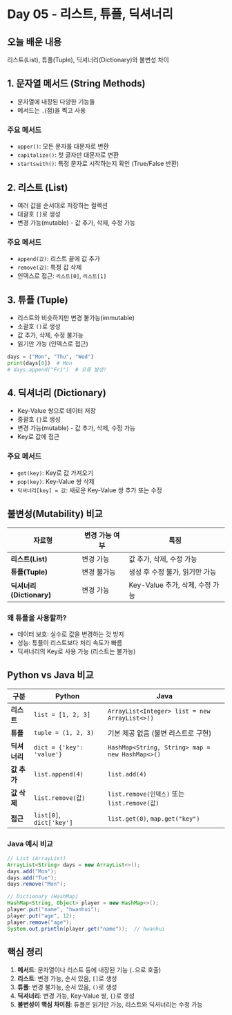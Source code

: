 # Day 05 - 리스트, 튜플, 딕셔너리

## 오늘 배운 내용
리스트(List), 튜플(Tuple), 딕셔너리(Dictionary)와 불변성 차이

## 1. 문자열 메서드 (String Methods)
- 문자열에 내장된 다양한 기능들
- 메서드는 `.`(점)을 찍고 사용

### 주요 메서드
- `upper()`: 모든 문자를 대문자로 변환
- `capitalize()`: 첫 글자만 대문자로 변환
- `startswith()`: 특정 문자로 시작하는지 확인 (True/False 반환)

## 2. 리스트 (List)
- 여러 값을 순서대로 저장하는 컬렉션
- 대괄호 `[]`로 생성
- 변경 가능(mutable) - 값 추가, 삭제, 수정 가능

### 주요 메서드
- `append(값)`: 리스트 끝에 값 추가
- `remove(값)`: 특정 값 삭제
- 인덱스로 접근: `리스트[0]`, `리스트[1]`

## 3. 튜플 (Tuple)
- 리스트와 비슷하지만 변경 불가능(immutable)
- 소괄호 `()`로 생성
- 값 추가, 삭제, 수정 불가능
- 읽기만 가능 (인덱스로 접근)

```python
days = ("Mon", "Thu", "Wed")
print(days[0])  # Mon
# days.append("Fri")  # 오류 발생!
```

## 4. 딕셔너리 (Dictionary)
- Key-Value 쌍으로 데이터 저장
- 중괄호 `{}`로 생성
- 변경 가능(mutable) - 값 추가, 삭제, 수정 가능
- Key로 값에 접근

### 주요 메서드
- `get(key)`: Key로 값 가져오기
- `pop(key)`: Key-Value 쌍 삭제
- `딕셔너리[key] = 값`: 새로운 Key-Value 쌍 추가 또는 수정

## 불변성(Mutability) 비교

| 자료형 | 변경 가능 여부 | 특징 |
|--------|---------------|------|
| **리스트(List)** | 변경 가능 | 값 추가, 삭제, 수정 가능 |
| **튜플(Tuple)** | 변경 불가능 | 생성 후 수정 불가, 읽기만 가능 |
| **딕셔너리(Dictionary)** | 변경 가능 | Key-Value 추가, 삭제, 수정 가능 |

### 왜 튜플을 사용할까?
- 데이터 보호: 실수로 값을 변경하는 것 방지
- 성능: 튜플이 리스트보다 처리 속도가 빠름
- 딕셔너리의 Key로 사용 가능 (리스트는 불가능)

## Python vs Java 비교

| 구분 | Python | Java |
|------|--------|------|
| **리스트** | `list = [1, 2, 3]` | `ArrayList<Integer> list = new ArrayList<>()` |
| **튜플** | `tuple = (1, 2, 3)` | 기본 제공 없음 (불변 리스트로 구현) |
| **딕셔너리** | `dict = {'key': 'value'}` | `HashMap<String, String> map = new HashMap<>()` |
| **값 추가** | `list.append(4)` | `list.add(4)` |
| **값 삭제** | `list.remove(값)` | `list.remove(인덱스)` 또는 `list.remove(값)` |
| **접근** | `list[0]`, `dict['key']` | `list.get(0)`, `map.get("key")` |

### Java 예시 비교
```java
// List (ArrayList)
ArrayList<String> days = new ArrayList<>();
days.add("Mon");
days.add("Tue");
days.remove("Mon");

// Dictionary (HashMap)
HashMap<String, Object> player = new HashMap<>();
player.put("name", "hwanhui");
player.put("age", 12);
player.remove("age");
System.out.println(player.get("name"));  // hwanhui
```

## 핵심 정리
1. **메서드**: 문자열이나 리스트 등에 내장된 기능 (`.`으로 호출)
2. **리스트**: 변경 가능, 순서 있음, `[]`로 생성
3. **튜플**: 변경 불가능, 순서 있음, `()`로 생성
4. **딕셔너리**: 변경 가능, Key-Value 쌍, `{}`로 생성
5. **불변성이 핵심 차이점**: 튜플은 읽기만 가능, 리스트와 딕셔너리는 수정 가능